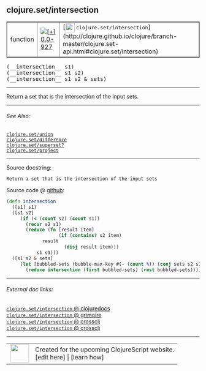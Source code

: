 ## clojure.set/intersection



 <table border="1">
<tr>
<td>function</td>
<td><a href="https://github.com/cljsinfo/cljs-api-docs/tree/0.0-927"><img valign="middle" alt="[+] 0.0-927" title="Added in 0.0-927" src="https://img.shields.io/badge/+-0.0--927-lightgrey.svg"></a> </td>
<td>
[<img height="24px" valign="middle" src="http://i.imgur.com/1GjPKvB.png"> <samp>clojure.set/intersection</samp>](http://clojure.github.io/clojure/branch-master/clojure.set-api.html#clojure.set/intersection)
</td>
</tr>
</table>


 <samp>
(__intersection__ s1)<br>
</samp>
 <samp>
(__intersection__ s1 s2)<br>
</samp>
 <samp>
(__intersection__ s1 s2 & sets)<br>
</samp>

---

Return a set that is the intersection of the input sets.



---


###### See Also:

[`clojure.set/union`](../clojure.set/union.md)<br>
[`clojure.set/difference`](../clojure.set/difference.md)<br>
[`clojure.set/superset?`](../clojure.set/supersetQMARK.md)<br>
[`clojure.set/project`](../clojure.set/project.md)<br>

---


Source docstring:

```
Return a set that is the intersection of the input sets
```


Source code @ [github](https://github.com/clojure/clojurescript/blob/r1844/src/cljs/clojure/set.cljs#L31-L44):

```clj
(defn intersection
  ([s1] s1)
  ([s1 s2]
     (if (< (count s2) (count s1))
       (recur s2 s1)
       (reduce (fn [result item]
                   (if (contains? s2 item)
		     result
                     (disj result item)))
	       s1 s1)))
  ([s1 s2 & sets] 
     (let [bubbled-sets (bubble-max-key #(- (count %)) (conj sets s2 s1))]
       (reduce intersection (first bubbled-sets) (rest bubbled-sets)))))
```

<!--
Repo - tag - source tree - lines:

 <pre>
clojurescript @ r1844
└── src
    └── cljs
        └── clojure
            └── <ins>[set.cljs:31-44](https://github.com/clojure/clojurescript/blob/r1844/src/cljs/clojure/set.cljs#L31-L44)</ins>
</pre>

-->

---



###### External doc links:

[`clojure.set/intersection` @ clojuredocs](http://clojuredocs.org/clojure.set/intersection)<br>
[`clojure.set/intersection` @ grimoire](http://conj.io/store/v1/org.clojure/clojure/1.7.0-beta3/clj/clojure.set/intersection/)<br>
[`clojure.set/intersection` @ crossclj](http://crossclj.info/fun/clojure.set/intersection.html)<br>
[`clojure.set/intersection` @ crossclj](http://crossclj.info/fun/clojure.set.cljs/intersection.html)<br>

---

 <table>
<tr><td>
<img valign="middle" align="right" width="48px" src="http://i.imgur.com/Hi20huC.png">
</td><td>
Created for the upcoming ClojureScript website.<br>
[edit here] | [learn how]
</td></tr></table>

[edit here]:https://github.com/cljsinfo/cljs-api-docs/blob/master/cljsdoc/clojure.set/intersection.cljsdoc
[learn how]:https://github.com/cljsinfo/cljs-api-docs/wiki/cljsdoc-files

<!--

This information was too distracting to show to readers, but I'll leave it
commented here since it is helpful to:

- pretty-print the data used to generate this document
- and show how to retrieve that data



The API data for this symbol:

```clj
{:description "Return a set that is the intersection of the input sets.",
 :ns "clojure.set",
 :name "intersection",
 :signature ["[s1]" "[s1 s2]" "[s1 s2 & sets]"],
 :history [["+" "0.0-927"]],
 :type "function",
 :related ["clojure.set/union"
           "clojure.set/difference"
           "clojure.set/superset?"
           "clojure.set/project"],
 :full-name-encode "clojure.set/intersection",
 :source {:code "(defn intersection\n  ([s1] s1)\n  ([s1 s2]\n     (if (< (count s2) (count s1))\n       (recur s2 s1)\n       (reduce (fn [result item]\n                   (if (contains? s2 item)\n\t\t     result\n                     (disj result item)))\n\t       s1 s1)))\n  ([s1 s2 & sets] \n     (let [bubbled-sets (bubble-max-key #(- (count %)) (conj sets s2 s1))]\n       (reduce intersection (first bubbled-sets) (rest bubbled-sets)))))",
          :title "Source code",
          :repo "clojurescript",
          :tag "r1844",
          :filename "src/cljs/clojure/set.cljs",
          :lines [31 44]},
 :full-name "clojure.set/intersection",
 :clj-symbol "clojure.set/intersection",
 :docstring "Return a set that is the intersection of the input sets"}

```

Retrieve the API data for this symbol:

```clj
;; from Clojure REPL
(require '[clojure.edn :as edn])
(-> (slurp "https://raw.githubusercontent.com/cljsinfo/cljs-api-docs/catalog/cljs-api.edn")
    (edn/read-string)
    (get-in [:symbols "clojure.set/intersection"]))
```

-->
